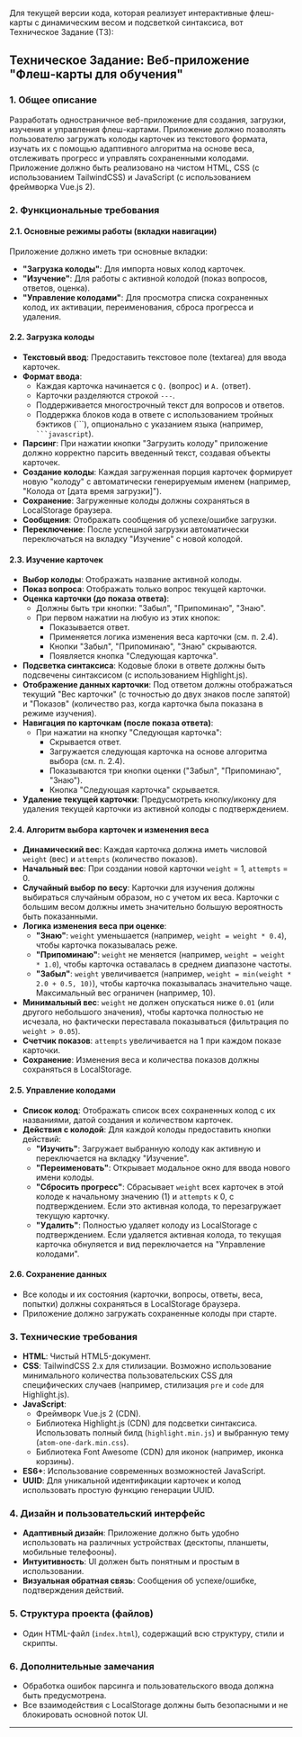 Для текущей версии кода, которая реализует интерактивные флеш-карты с динамическим весом и подсветкой синтаксиса, вот Техническое Задание (ТЗ):

## Техническое Задание: Веб-приложение "Флеш-карты для обучения"

### 1. Общее описание

Разработать одностраничное веб-приложение для создания, загрузки, изучения и управления флеш-картами. Приложение должно позволять пользователю загружать колоды карточек из текстового формата, изучать их с помощью адаптивного алгоритма на основе веса, отслеживать прогресс и управлять сохраненными колодами. Приложение должно быть реализовано на чистом HTML, CSS (с использованием TailwindCSS) и JavaScript (с использованием фреймворка Vue.js 2).

### 2. Функциональные требования

#### 2.1. Основные режимы работы (вкладки навигации)

Приложение должно иметь три основные вкладки:
* **"Загрузка колоды"**: Для импорта новых колод карточек.
* **"Изучение"**: Для работы с активной колодой (показ вопросов, ответов, оценка).
* **"Управление колодами"**: Для просмотра списка сохраненных колод, их активации, переименования, сброса прогресса и удаления.

#### 2.2. Загрузка колоды

* **Текстовый ввод**: Предоставить текстовое поле (textarea) для ввода карточек.
* **Формат ввода**:
    * Каждая карточка начинается с `Q.` (вопрос) и `A.` (ответ).
    * Карточки разделяются строкой `---`.
    * Поддерживается многострочный текст для вопросов и ответов.
    * Поддержка блоков кода в ответе с использованием тройных бэктиков (\`\`\`), опционально с указанием языка (например, `` ```javascript ``).
* **Парсинг**: При нажатии кнопки "Загрузить колоду" приложение должно корректно парсить введенный текст, создавая объекты карточек.
* **Создание колоды**: Каждая загруженная порция карточек формирует новую "колоду" с автоматически генерируемым именем (например, "Колода от [дата время загрузки]").
* **Сохранение**: Загруженные колоды должны сохраняться в LocalStorage браузера.
* **Сообщения**: Отображать сообщения об успехе/ошибке загрузки.
* **Переключение**: После успешной загрузки автоматически переключаться на вкладку "Изучение" с новой колодой.

#### 2.3. Изучение карточек

* **Выбор колоды**: Отображать название активной колоды.
* **Показ вопроса**: Отображать только вопрос текущей карточки.
* **Оценка карточки (до показа ответа)**:
    * Должны быть три кнопки: "Забыл", "Припоминаю", "Знаю".
    * При первом нажатии на любую из этих кнопок:
        * Показывается ответ.
        * Применяется логика изменения веса карточки (см. п. 2.4).
        * Кнопки "Забыл", "Припоминаю", "Знаю" скрываются.
        * Появляется кнопка "Следующая карточка".
* **Подсветка синтаксиса**: Кодовые блоки в ответе должны быть подсвечены синтаксисом (с использованием Highlight.js).
* **Отображение данных карточки**: Под ответом должны отображаться текущий "Вес карточки" (с точностью до двух знаков после запятой) и "Показов" (количество раз, когда карточка была показана в режиме изучения).
* **Навигация по карточкам (после показа ответа)**:
    * При нажатии на кнопку "Следующая карточка":
        * Скрывается ответ.
        * Загружается следующая карточка на основе алгоритма выбора (см. п. 2.4).
        * Показываются три кнопки оценки ("Забыл", "Припоминаю", "Знаю").
        * Кнопка "Следующая карточка" скрывается.
* **Удаление текущей карточки**: Предусмотреть кнопку/иконку для удаления текущей карточки из активной колоды с подтверждением.

#### 2.4. Алгоритм выбора карточек и изменения веса

* **Динамический вес**: Каждая карточка должна иметь числовой `weight` (вес) и `attempts` (количество показов).
* **Начальный вес**: При создании новой карточки `weight` = 1, `attempts` = 0.
* **Случайный выбор по весу**: Карточки для изучения должны выбираться случайным образом, но с учетом их веса. Карточки с большим весом должны иметь значительно большую вероятность быть показанными.
* **Логика изменения веса при оценке**:
    * **"Знаю"**: `weight` уменьшается (например, `weight = weight * 0.4`), чтобы карточка показывалась реже.
    * **"Припоминаю"**: `weight` не меняется (например, `weight = weight * 1.0`), чтобы карточка оставалась в среднем диапазоне частоты.
    * **"Забыл"**: `weight` увеличивается (например, `weight = min(weight * 2.0 + 0.5, 10)`), чтобы карточка показывалась значительно чаще. Максимальный вес ограничен (например, 10).
* **Минимальный вес**: `weight` не должен опускаться ниже `0.01` (или другого небольшого значения), чтобы карточка полностью не исчезала, но фактически переставала показываться (фильтрация по `weight > 0.05`).
* **Счетчик показов**: `attempts` увеличивается на 1 при каждом показе карточки.
* **Сохранение**: Изменения веса и количества показов должны сохраняться в LocalStorage.

#### 2.5. Управление колодами

* **Список колод**: Отображать список всех сохраненных колод с их названиями, датой создания и количеством карточек.
* **Действия с колодой**: Для каждой колоды предоставить кнопки действий:
    * **"Изучить"**: Загружает выбранную колоду как активную и переключается на вкладку "Изучение".
    * **"Переименовать"**: Открывает модальное окно для ввода нового имени колоды.
    * **"Сбросить прогресс"**: Сбрасывает `weight` всех карточек в этой колоде к начальному значению (1) и `attempts` к 0, с подтверждением. Если это активная колода, то перезагружает текущую карточку.
    * **"Удалить"**: Полностью удаляет колоду из LocalStorage с подтверждением. Если удаляется активная колода, то текущая карточка обнуляется и вид переключается на "Управление колодами".

#### 2.6. Сохранение данных

* Все колоды и их состояния (карточки, вопросы, ответы, веса, попытки) должны сохраняться в LocalStorage браузера.
* Приложение должно загружать сохраненные колоды при старте.

### 3. Технические требования

* **HTML**: Чистый HTML5-документ.
* **CSS**: TailwindCSS 2.x для стилизации. Возможно использование минимального количества пользовательских CSS для специфических случаев (например, стилизация `pre` и `code` для Highlight.js).
* **JavaScript**:
    * Фреймворк Vue.js 2 (CDN).
    * Библиотека Highlight.js (CDN) для подсветки синтаксиса. Использовать полный билд (`highlight.min.js`) и выбранную тему (`atom-one-dark.min.css`).
    * Библиотека Font Awesome (CDN) для иконок (например, иконка корзины).
* **ES6+**: Использование современных возможностей JavaScript.
* **UUID**: Для уникальной идентификации карточек и колод использовать простую функцию генерации UUID.

### 4. Дизайн и пользовательский интерфейс

* **Адаптивный дизайн**: Приложение должно быть удобно использовать на различных устройствах (десктопы, планшеты, мобильные телефооны).
* **Интуитивность**: UI должен быть понятным и простым в использовании.
* **Визуальная обратная связь**: Сообщения об успехе/ошибке, подтверждения действий.

### 5. Структура проекта (файлов)

* Один HTML-файл (`index.html`), содержащий всю структуру, стили и скрипты.

### 6. Дополнительные замечания

* Обработка ошибок парсинга и пользовательского ввода должна быть предусмотрена.
* Все взаимодействия с LocalStorage должны быть безопасными и не блокировать основной поток UI.

---
